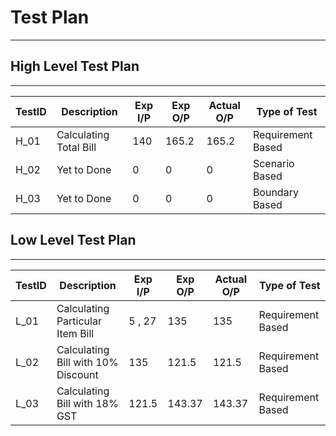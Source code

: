 # Test Plan

---

## High Level Test Plan

---

| TestID | Description            | Exp I/P | Exp O/P | Actual O/P | Type of Test      |
| ------ | ---------------------- | ------- | ------- | ---------- | ----------------- |
| H_01   | Calculating Total Bill | 140     | 165.2   | 165.2      | Requirement Based |
| H_02   | Yet to Done            | 0       | 0       | 0          | Scenario Based    |
| H_03   | Yet to Done            | 0       | 0       | 0          | Boundary Based    |

## Low Level Test Plan

---

| TestID | Description                        | Exp I/P | Exp O/P | Actual O/P | Type of Test      |
| ------ | ---------------------------------- | ------- | ------- | ---------- | ----------------- |
| L_01   | Calculating Particular Item Bill   | 5 , 27  | 135     | 135        | Requirement Based |
| L_02   | Calculating Bill with 10% Discount | 135     | 121.5   | 121.5      | Requirement Based |
| L_03   | Calculating Bill with 18% GST      | 121.5   | 143.37  | 143.37     | Requirement Based |

